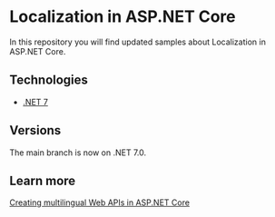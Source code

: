 # Localization in ASP.NET Core
In this repository you will find updated samples about Localization in ASP.NET Core.

## Technologies

* [.NET 7](https://dotnet.microsoft.com/es-es/download/dotnet/7.0)

## Versions
The main branch is now on .NET 7.0.

## Learn more
[Creating multilingual Web APIs in ASP.NET Core](https://arbems.com/en/multilingual-web-apis-in-asp-net-core/)
